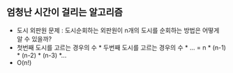 ## 엄청난 시간이 걸리는 알고리즘
- 도시 외판원 문제 : 도시순회하는 외판원이 n개의 도시를 순회하는 방법은 어떻게 알 수 있을까? 
 - 첫번째 도시를 고르는 경우의 수 * 두번째 도시를 고르는 경우의 수 * ... = n * (n-1) * (n-2) * (n-3) *...
- O(n!)
